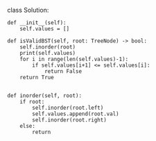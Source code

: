 class Solution:
    
    def __init__(self):
        self.values = []
    
    def isValidBST(self, root: TreeNode) -> bool:
        self.inorder(root)
        print(self.values)
        for i in range(len(self.values)-1):
            if self.values[i+1] <= self.values[i]:
                return False
        return True
        
        
    def inorder(self, root):
        if root:
            self.inorder(root.left)
            self.values.append(root.val)
            self.inorder(root.right)
        else:
            return
